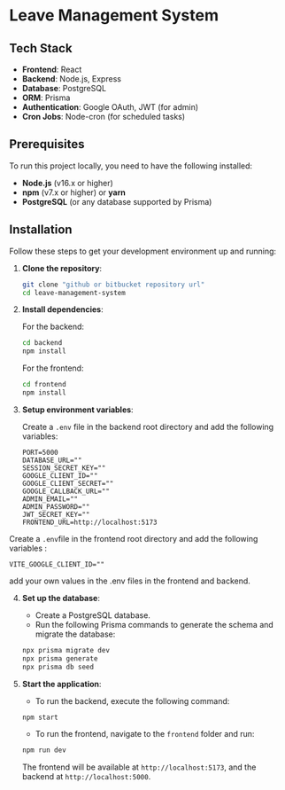 # Leave Management System

## Tech Stack

- **Frontend**: React
- **Backend**: Node.js, Express
- **Database**: PostgreSQL
- **ORM**: Prisma
- **Authentication**: Google OAuth, JWT (for admin)
- **Cron Jobs**: Node-cron (for scheduled tasks)

## Prerequisites

To run this project locally, you need to have the following installed:

- **Node.js** (v16.x or higher)
- **npm** (v7.x or higher) or **yarn**
- **PostgreSQL** (or any database supported by Prisma)

## Installation

Follow these steps to get your development environment up and running:

1. **Clone the repository**:

   ```bash
   git clone "github or bitbucket repository url"
   cd leave-management-system
   ```

2. **Install dependencies**:

   For the backend:

   ```bash
   cd backend
   npm install
   ```

   For the frontend:

   ```bash
   cd frontend
   npm install
   ```

3. **Setup environment variables**:

   Create a `.env` file in the backend root directory and add the following variables:

   ```plaintext
   PORT=5000
   DATABASE_URL=""
   SESSION_SECRET_KEY=""
   GOOGLE_CLIENT_ID=""
   GOOGLE_CLIENT_SECRET=""
   GOOGLE_CALLBACK_URL=""
   ADMIN_EMAIL=""
   ADMIN_PASSWORD=""
   JWT_SECRET_KEY=""
   FRONTEND_URL=http://localhost:5173
   ```

Create a `.env`file in the frontend root directory and add the following
variables :

    VITE_GOOGLE_CLIENT_ID=""

add your own values in the .env files in the frontend and backend.

4. **Set up the database**:

   - Create a PostgreSQL database.
   - Run the following Prisma commands to generate the schema and migrate the database:

   ```bash
   npx prisma migrate dev
   npx prisma generate
   npx prisma db seed
   ```

5. **Start the application**:

   - To run the backend, execute the following command:

   ```bash
   npm start
   ```

   - To run the frontend, navigate to the `frontend` folder and run:

   ```bash
   npm run dev
   ```

   The frontend will be available at `http://localhost:5173`, and the backend at `http://localhost:5000`.
